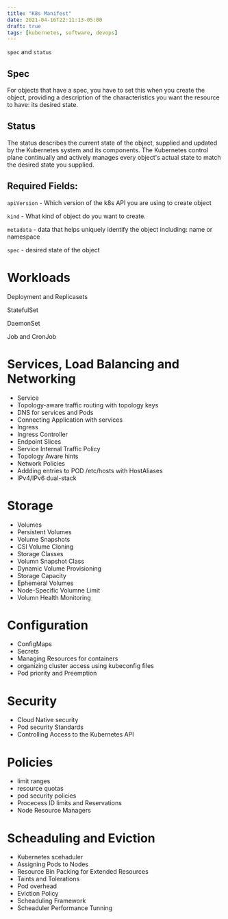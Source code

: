 ```yaml
---
title: "K8s Manifest"
date: 2021-04-16T22:11:13-05:00
draft: true
tags: [kubernetes, software, devops]
---
```


`spec` and `status`


## Spec

For objects that have a spec, you have to set this when you create the object, providing a description of the characteristics you want the resource to have: its desired state.

## Status

The status describes the current state of the object, supplied and updated by the Kubernetes system and its components. The Kubernetes control plane continually and actively manages every object's actual state to match the desired state you supplied.


## Required Fields:

`apiVersion` - Which version of the k8s API you are using to create object

`kind` - What kind of object do you want to create. 

`metadata` - data that helps uniquely identify the object including: name or namespace

`spec` - desired state of the object



# Workloads

Deployment and Replicasets

StatefulSet

DaemonSet

Job and CronJob


# Services, Load Balancing and Networking

- Service
- Topology-aware traffic routing with topology keys
- DNS for services and Pods
- Connecting Application with services
- Ingress 
- Ingress Controller
- Endpoint Slices
- Service Internal Traffic Policy
- Topology Aware hints
- Network Policies
- Addding entries to POD /etc/hosts with HostAliases
- IPv4/IPv6 dual-stack

# Storage

- Volumes
- Persistent Volumes
- Volume Snapshots
- CSI Volume Cloning
- Storage Classes
- Volumn Snapshot Class
- Dynamic Volume Provisioning
- Storage Capacity
- Ephemeral Volumes
- Node-Specific Volumne Limit
- Volumn Health Monitoring

# Configuration
- ConfigMaps
- Secrets
- Managing Resources for containers
- organizing cluster access using kubeconfig files
- Pod priority and Preemption

# Security
- Cloud Native security
- Pod security Standards
- Controlling Access to the Kubernetes API

# Policies
- limit ranges
- resource quotas
- pod security policies
- Procecess ID limits and Reservations
- Node Resource Managers

# Scheaduling and Eviction
- Kubernetes scehaduler
- Assigning Pods to Nodes
- Resource Bin Packing for Extended Resources
- Taints and Tolerations
- Pod overhead
- Eviction Policy
- Scheaduling Framework
- Scheaduler Performance Tunning




